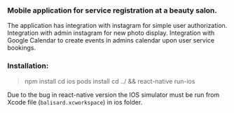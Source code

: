 ### Mobile application for service registration at a beauty salon.
The application has integration with instagram for simple user authorization. Integration with admin instagram for new photo display. Integration with Google Calendar to create events in admins calendar upon user service bookings.
### Installation:
  > npm install
  > cd ios
  > pods install
  > cd ../ && react-native run-ios

Due to the bug in react-native version the IOS simulator must be run from Xcode file (`balisard.xcworkspace`) in ios folder.
